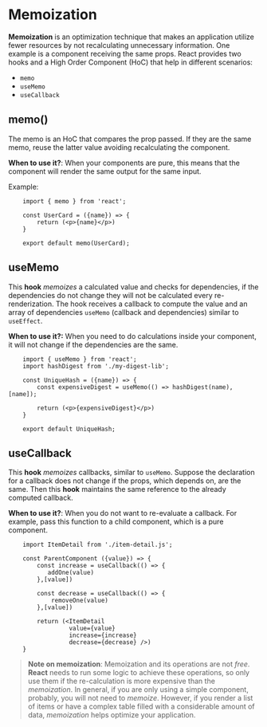 # Memoization

**Memoization** is an optimization technique that makes an application utilize fewer resources by not recalculating unnecessary information. One example is a component receiving the same props. React provides two hooks and a High Order Component (HoC) that help in different scenarios: 

 - `memo`
 - `useMemo`
 - `useCallback`


## memo()

The memo is an HoC that compares the prop passed. If they are the same memo, reuse the latter value avoiding recalculating the component.

 **When to use it?**: When your components are pure, this means that the component will render the same output for the same input.

Example:

        import { memo } from 'react';

        const UserCard = ({name}) => {
            return (<p>{name}</p>)
        }

        export default memo(UserCard);



## useMemo
This **hook** *memoizes* a calculated value and checks for dependencies, if the dependencies do not change they will not be calculated every re-renderization. The hook receives a callback to compute the value and an array of dependencies `useMemo` (callback and dependencies) similar to `useEffect`.

**When to use it?:** 
When you need to do calculations inside your component, it will not change if the dependencies are the same.

        import { useMemo } from 'react';
        import hashDigest from './my-digest-lib';

        const UniqueHash = ({name}) => {
            const expensiveDigest = useMemo(() => hashDigest(name),[name]);

            return (<p>{expensiveDigest}</p>)
        }

        export default UniqueHash;


## useCallback
This **hook** *memoizes* callbacks, similar to `useMemo`. Suppose the declaration for a callback does not change if the props, which depends on, are the same. Then this **hook** maintains the same reference to the already computed callback.

**When to use it?**: When you do not want to re-evaluate a callback. For example, pass this function to a child component, which is a pure component.


        import ItemDetail from './item-detail.js';

        const ParentComponent ({value}) => {
            const increase = useCallback(() => {
               addOne(value)
            },[value])

            const decrease = useCallback(() => {
                removeOne(value)
            },[value])

            return (<ItemDetail 
                     value={value} 
                     increase={increase} 
                     decrease={decrease} />)
        }



> **Note on memoization**: Memoization and its operations are not *free*. **React** needs to run some logic to achieve these operations, so only use them if the re-calculation is more expensive than the *memoization*. In general, if you are only using a simple component, probably, you will not need to *memoize*. However, if you render a list of items or have a complex table filled with a considerable amount of data, *memoization* helps optimize your application.

